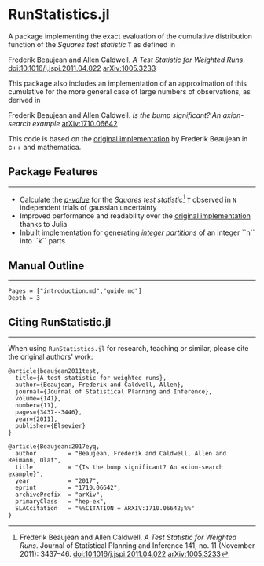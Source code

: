 # RunStatistics.jl

A package implementing the exact evaluation of the cumulative distribution function of the *Squares test statistic* ``T`` as defined in 

Frederik Beaujean and Allen Caldwell. *A Test Statistic for Weighted Runs*. [doi:10.1016/j.jspi.2011.04.022](https://dx.doi.org/10.1016/j.jspi.2011.04.022) [arXiv:1005.3233](https://arxiv.org/abs/1005.3233)

This package also includes an implementation of an approximation of this cumulative for the more general case of large numbers of observations, as derived in 

Frederik Beaujean and Allen Caldwell. *Is the bump significant? An axion-search example* [arXiv:1710.06642](https://arxiv.org/abs/1710.06642)

This code is based on the [original implementation](https://github.com/fredRos/runs) by Frederik Beaujean in c++ and mathematica.

## Package Features
---

- Calculate the [*p-value*](https://en.wikipedia.org/wiki/P-value) for the *Squares test statistic*[^1] ``T`` observed in ``N`` independent trials of gaussian uncertainty
- Improved performance and readability over the [original implementation](https://github.com/fredRos/runs) thanks to Julia 
- Inbuilt implementation for generating [*integer partitions*](https://en.wikipedia.org/wiki/Partition_(number_theory)) of an integer ``n`` into ``k`` parts

## Manual Outline
---

```@contents
Pages = ["introduction.md","guide.md"]
Depth = 3
```

[^1]: Frederik Beaujean and Allen Caldwell. *A Test Statistic for Weighted Runs*. Journal of Statistical Planning and Inference 141, no. 11 (November 2011): 3437–46. [doi:10.1016/j.jspi.2011.04.022](https://dx.doi.org/10.1016/j.jspi.2011.04.022) [arXiv:1005.3233](https://arxiv.org/abs/1005.3233)

## Citing RunStatistic.jl
---

When using `RunStatistics.jl` for research, teaching or similar, please cite the original authors' work:

```
@article{beaujean2011test,
  title={A test statistic for weighted runs},
  author={Beaujean, Frederik and Caldwell, Allen},
  journal={Journal of Statistical Planning and Inference},
  volume={141},
  number={11},
  pages={3437--3446},
  year={2011},
  publisher={Elsevier}
}

@article{Beaujean:2017eyq,
  author         = "Beaujean, Frederik and Caldwell, Allen and Reimann, Olaf",
  title          = "{Is the bump significant? An axion-search example}",
  year           = "2017",
  eprint         = "1710.06642",
  archivePrefix  = "arXiv",
  primaryClass   = "hep-ex",
  SLACcitation   = "%%CITATION = ARXIV:1710.06642;%%"
}
```